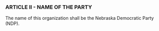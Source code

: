 ### ARTICLE II - NAME OF THE PARTY

The name of this organization shall be the Nebraska Democratic Party \(NDP\).

